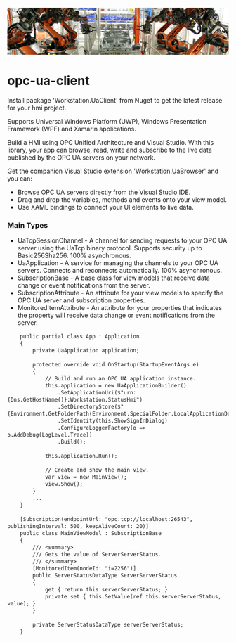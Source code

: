 ![robot][1]

# opc-ua-client
Install package 'Workstation.UaClient' from Nuget to get the latest release for your hmi project.

Supports Universal Windows Platform (UWP), Windows Presentation Framework (WPF) and Xamarin applications.

Build a HMI using OPC Unified Architecture and Visual Studio. With this library, your app can browse, read, write and subscribe to the live data published by the OPC UA servers on your network.

Get the companion Visual Studio extension 'Workstation.UaBrowser' and you can:
- Browse OPC UA servers directly from the Visual Studio IDE.
- Drag and drop the variables, methods and events onto your view model.
- Use XAML bindings to connect your UI elements to live data.

### Main Types
- UaTcpSessionChannel - A channel for sending requests to your OPC UA server using the UaTcp binary protocol. Supports security up to Basic256Sha256. 100% asynchronous.
- UaApplication - A service for managing the channels to your OPC UA servers. Connects and reconnects automatically. 100% asynchronous.
- SubscriptionBase - A base class for view models that receive data change or event notifications from the server.
- SubscriptionAttribute - An attribute for your view models to specify the OPC UA server and subscription properties.
- MonitoredItemAttribute - An attribute for your properties that indicates the property will receive data change or event notifications from the server.

```
    public partial class App : Application
    {
        private UaApplication application;

        protected override void OnStartup(StartupEventArgs e)
        {
            // Build and run an OPC UA application instance.
            this.application = new UaApplicationBuilder()
                .SetApplicationUri($"urn:{Dns.GetHostName()}:Workstation.StatusHmi")
                .SetDirectoryStore($"{Environment.GetFolderPath(Environment.SpecialFolder.LocalApplicationData)}\\Workstation.StatusHmi\\pki")
                .SetIdentity(this.ShowSignInDialog)
                .ConfigureLoggerFactory(o => o.AddDebug(LogLevel.Trace))
                .Build();

            this.application.Run();

            // Create and show the main view.
            var view = new MainView();
            view.Show();
        }
		...
    }
    
    [Subscription(endpointUrl: "opc.tcp://localhost:26543", publishingInterval: 500, keepAliveCount: 20)]
    public class MainViewModel : SubscriptionBase
    {
        /// <summary>
        /// Gets the value of ServerServerStatus.
        /// </summary>
        [MonitoredItem(nodeId: "i=2256")]
        public ServerStatusDataType ServerServerStatus
        {
            get { return this.serverServerStatus; }
            private set { this.SetValue(ref this.serverServerStatus, value); }
        }

        private ServerStatusDataType serverServerStatus;
    }
```
[1]: robot6.jpg  
